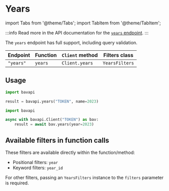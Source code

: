 # Years

import Tabs from '@theme/Tabs';
import TabItem from '@theme/TabItem';

:::info
Read more in the API documentation for the [`years` endpoint](/metadata/years.md).
:::

The `years` endpoint has full support, including query validation.

| Endpoint  | Function | `Client` method | Filters class  |
| --------- | -------- | --------------- | -------------- |
| `"years"` | `years`  | `Client.years`  | `YearsFilters` |

## Usage

<Tabs>
  <TabItem value="sync" label="Sync" default>

```py title="Using top-level functions"
import bavapi

result = bavapi.years("TOKEN", name=2023)
```

  </TabItem>
  <TabItem value="async" label="Async">

```py title="Using Client asynchronously"
import bavapi

async with bavapi.Client("TOKEN") as bav:
    result = await bav.years(year=2023)
```

  </TabItem>
</Tabs>

## Available filters in function calls

These filters are available directly within the function/method:

- Positional filters: `year`
- Keyword filters: `year_id`

For other filters, passing an `YearsFilters` instance to the `filters` parameter is required.
